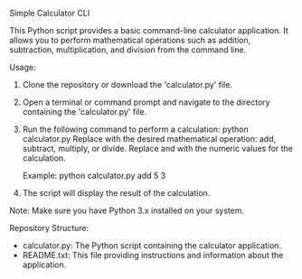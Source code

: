 Simple Calculator CLI

This Python script provides a basic command-line calculator application. It allows you to perform mathematical operations such as addition, subtraction, multiplication, and division from the command line.

Usage:
1. Clone the repository or download the 'calculator.py' file.

2. Open a terminal or command prompt and navigate to the directory containing the 'calculator.py' file.

3. Run the following command to perform a calculation:
   python calculator.py <operation> <operand1> <operand2>
   Replace <operation> with the desired mathematical operation: add, subtract, multiply, or divide. Replace <operand1> and <operand2> with the numeric values for the calculation.

   Example:
   python calculator.py add 5 3

4. The script will display the result of the calculation.

Note: Make sure you have Python 3.x installed on your system.

Repository Structure:
- calculator.py: The Python script containing the calculator application.
- README.txt: This file providing instructions and information about the application.
